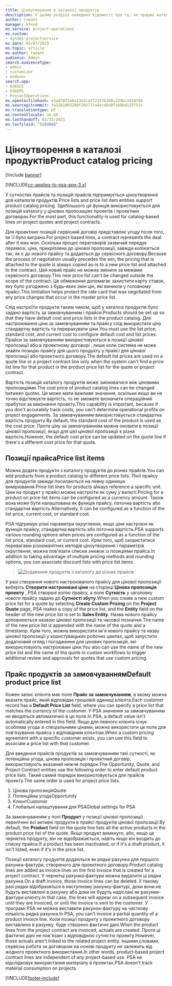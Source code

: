 ```yaml
---
title: Ціноутворення в каталозі продуктів
description: У цьому розділі наведено відомості про те, як працює каталог продуктів у Dynamics 365 Project Service Automation (PSA).
author: rumant
manager: kfend
ms.service: project-operations
ms.custom:
- dyn365-projectservice
ms.date: 03/07/2019
ms.topic: article
ms.author: rumant
audience: Admin
search.audienceType:
- admin
- customizer
- enduser
search.app:
- D365CE
- D365PS
- ProjectOperations
ms.openlocfilehash: e3a070f2e0a13e2caff2157b200c334bc4418f0b
ms.sourcegitcommit: fa32b1893286f20271fa4ec4be8fc68bd135f53c
ms.translationtype: HT
ms.contentlocale: uk-UA
ms.lasthandoff: 02/15/2021
ms.locfileid: "5284068"
---
```

# <a name="product-catalog-pricing"></a><span data-ttu-id="09aeb-103">Ціноутворення в каталозі продуктів</span><span class="sxs-lookup"><span data-stu-id="09aeb-103">Product catalog pricing</span></span> 

[!include [banner](../includes/psa-now-project-operations.md)]

[!INCLUDE[cc-applies-to-psa-app-3.x](../includes/cc-applies-to-psa-app-3x.md)]


<span data-ttu-id="09aeb-104">У сутностях прайсів та позицій прайсів підтримується ціноутворення для каталогів продуктів.</span><span class="sxs-lookup"><span data-stu-id="09aeb-104">Price lists and price list item entities support product catalog pricing.</span></span> <span data-ttu-id="09aeb-105">Здебільшого ця функція використовується для позицій каталогу у цінових пропозиціях проектів і проектних договорах.</span><span class="sxs-lookup"><span data-stu-id="09aeb-105">For the most part, this functionality is used for catalog-based lines on project quotes and project contracts.</span></span>

<span data-ttu-id="09aeb-106">Для проектних позицій сервісний договір представляє угоду після того, як її було виграно.</span><span class="sxs-lookup"><span data-stu-id="09aeb-106">For project-based lines, a contract represents the deal after it was won.</span></span> <span data-ttu-id="09aeb-107">Оскільки процес переговорів зазвичай передує перемозі, ціна, прикріплена до цінової пропозиції, завжди копіюється так, як є до нового прайсу та додається до сервісного договору.</span><span class="sxs-lookup"><span data-stu-id="09aeb-107">Because the process of negotiation usually precedes the win, the pricing that is attached to the quote is always copied as-is to a new price list and attached to the contract.</span></span> <span data-ttu-id="09aeb-108">Цей новий прайс не можна змінити за межами сервісного договору.</span><span class="sxs-lookup"><span data-stu-id="09aeb-108">This new price list can't be changed outside the scope of the contract.</span></span> <span data-ttu-id="09aeb-109">Це обмеження допомагає захистити карту ставок, яку було узгоджено з будь-яких змін цін, які виникли у головному прайсі.</span><span class="sxs-lookup"><span data-stu-id="09aeb-109">This limitation helps protect the rate card that was negotiated from any price changes that occur in the master price list.</span></span>

<span data-ttu-id="09aeb-110">Слід настроїти продукти таким чином, щоб у каталозі продуктів було задано вартість за замовчуванням і прайси.</span><span class="sxs-lookup"><span data-stu-id="09aeb-110">Products should be set up so that they have default cost and price lists in the product catalog.</span></span> <span data-ttu-id="09aeb-111">Для настроювання ціни за замовчуванням та прайсу слід використати ціну стандартну вартість та перерахувати ціни.</span><span class="sxs-lookup"><span data-stu-id="09aeb-111">You must use the list price, standard cost, and current cost to configure default cost and list prices.</span></span> <span data-ttu-id="09aeb-112">Прайси за замовчуванням використовуються в позиції цінової пропозиції або в проектному договорі , лише коли система не може знайти позицію прайсу для цього продукту у прайсі для цінової пропозиції або проектного договору.</span><span class="sxs-lookup"><span data-stu-id="09aeb-112">The default list prices are used on a quote line or a project contract line only when the system can't find a price list line for that product in the product price list for the quote or project contract.</span></span>

<span data-ttu-id="09aeb-113">Вартість позицій каталогу продуктів може змінюватися між ціновими пропозиціями.</span><span class="sxs-lookup"><span data-stu-id="09aeb-113">The cost price of product catalog lines can be changed between quotes.</span></span> <span data-ttu-id="09aeb-114">Це може мати важливе значення, оскільки якщо ви не точно відстежуєте вартість, то не зможете визначити операційний прибуток за виконання проекту.</span><span class="sxs-lookup"><span data-stu-id="09aeb-114">This capability is important, because if you don't accurately track costs, you can't determine operational profits on project engagements.</span></span> <span data-ttu-id="09aeb-115">За замовчуванням використовується стандартна вартість продукту.</span><span class="sxs-lookup"><span data-stu-id="09aeb-115">By default, the standard cost of the product is used as the cost price.</span></span> <span data-ttu-id="09aeb-116">Проте ціну за замовчуванням можна оновити в позиції цінової пропозиції, якщо для цієї цінової пропозиції є різна вартість.</span><span class="sxs-lookup"><span data-stu-id="09aeb-116">However, the default cost price can be updated on the quote line if there's a different cost price for that quote.</span></span>

## <a name="price-list-items"></a><span data-ttu-id="09aeb-117">Позиції прайса</span><span class="sxs-lookup"><span data-stu-id="09aeb-117">Price list items</span></span>

<span data-ttu-id="09aeb-118">Можна додати продукти з каталогу продуктів до різних прайсів.</span><span class="sxs-lookup"><span data-stu-id="09aeb-118">You can add products from a product catalog to different price lists.</span></span> <span data-ttu-id="09aeb-119">Лінії прайсу для продуктів завжди посилаються на певну одиницю вимірювання.</span><span class="sxs-lookup"><span data-stu-id="09aeb-119">Price list lines for products always reference a specific unit.</span></span> <span data-ttu-id="09aeb-120">Ціни на продукт у прайсі можна настроїти як суму у валюті.</span><span class="sxs-lookup"><span data-stu-id="09aeb-120">Pricing for a product on price list items can be configured as a currency amount.</span></span> <span data-ttu-id="09aeb-121">Також вона може бути налаштована як функція прайсу, поточна вартість або стандартна вартість.</span><span class="sxs-lookup"><span data-stu-id="09aeb-121">Alternatively, it can be configured as a function of the list price, current cost, or standard cost.</span></span>

<span data-ttu-id="09aeb-122">PSA підтримує різні параметри округлення, якщо ціни настроєні як функція прайсу, стандартна вартість або поточна вартість.</span><span class="sxs-lookup"><span data-stu-id="09aeb-122">PSA supports various rounding options when prices are configured as a function of the list price, standard cost, or current cost.</span></span> <span data-ttu-id="09aeb-123">Крім того, щоб скористатися перевагами різноманітних методів ціноутворення і параметрів округлення, можна пов'язати списки знижок із позиціями прайса.</span><span class="sxs-lookup"><span data-stu-id="09aeb-123">In addition to taking advantage of multiple pricing methods and rounding options, you can associate discount lists with price list items.</span></span> 

> ![Додавання продуктів з каталогу до різних прайсів](media/basic-guide-16.png)

<span data-ttu-id="09aeb-125">У разі створення нового настроюваного прайсу для цінової пропозиції виберіть **Створити настроювані ціни** на сторінці **Цінова пропозиція проекту** , PSA створює копію прайсу, а поле **Сутність** у заголовку нового прайсу задано до **Сутності збуту**.</span><span class="sxs-lookup"><span data-stu-id="09aeb-125">When you create a new custom price list for a quote by selecting **Create Custom Pricing** on the **Project Quote** page, PSA makes a copy of the price list, and the **Entity** field on the header of the new price list is set to **Sales Entity**.</span></span> <span data-ttu-id="09aeb-126">Назва нового прайсу доповнюється назвою цінової пропозиції та часової позначки.</span><span class="sxs-lookup"><span data-stu-id="09aeb-126">The name of the new price list is appended with the name of the quote and a timestamp.</span></span> <span data-ttu-id="09aeb-127">Крім того, можна використати ім'я нового прайсу та назву цінової пропозиції у користувацьких робочих циклах, щоб запустити додатковий огляд і погодження для цінових пропозицій, які використовують настроювані ціни.</span><span class="sxs-lookup"><span data-stu-id="09aeb-127">You also can use the name of the new price list and the name of the quote in custom workflows to trigger additional review and approvals for quotes that use custom pricing.</span></span>

 
## <a name="default-product-price-list"></a><span data-ttu-id="09aeb-128">Прайс продуктів за замовчуванням</span><span class="sxs-lookup"><span data-stu-id="09aeb-128">Default product price list</span></span>
<span data-ttu-id="09aeb-129">Кожен запис клієнта має поле **Прайс за замовчуванням**, в якому можна вказати прайс, який відповідає грошовій одиниці клієнта.</span><span class="sxs-lookup"><span data-stu-id="09aeb-129">Each customer record has a **Default Price List** field, where you can specify a price list that matches the currency of the customer.</span></span> <span data-ttu-id="09aeb-130">У PSA значення за замовчуванням не вводяться автоматично в це поле.</span><span class="sxs-lookup"><span data-stu-id="09aeb-130">In PSA, a default value isn't automatically entered in this field.</span></span> <span data-ttu-id="09aeb-131">Якщо для певного клієнта існує особлива угода зі спеціальними цінами, можна використати це поле для пов'язування прайса з відповідним клієнтом.</span><span class="sxs-lookup"><span data-stu-id="09aeb-131">When a custom pricing agreement with a specific customer exists, you can use this field to associate a price list with that customer.</span></span>

<span data-ttu-id="09aeb-132">Для введення прайсів продуктів за замовчуванням такі сутності, як потенційна угода, цінова пропозиція і проектний договір, використовують вказаний нижче порядок.</span><span class="sxs-lookup"><span data-stu-id="09aeb-132">The Opportunity, Quote, and Project Contract entities use the following order to enter default product price lists.</span></span> <span data-ttu-id="09aeb-133">Такий самий порядок використовується для прайсів проекту.</span><span class="sxs-lookup"><span data-stu-id="09aeb-133">The same order is used for project price lists.</span></span>

1.  <span data-ttu-id="09aeb-134">Цінова пропозиція</span><span class="sxs-lookup"><span data-stu-id="09aeb-134">Quote</span></span>
2.  <span data-ttu-id="09aeb-135">Потенційна угода</span><span class="sxs-lookup"><span data-stu-id="09aeb-135">Opportunity</span></span>
3.  <span data-ttu-id="09aeb-136">Клієнт</span><span class="sxs-lookup"><span data-stu-id="09aeb-136">Customer</span></span>
4.  <span data-ttu-id="09aeb-137">Глобальні налаштування для PSA</span><span class="sxs-lookup"><span data-stu-id="09aeb-137">Global settings for PSA</span></span>

<span data-ttu-id="09aeb-138">За замовчуванням у полі **Продукт** у позиції цінової пропозиції перелічені всі активні продукти в прайсі продуктів цінової пропозиції.</span><span class="sxs-lookup"><span data-stu-id="09aeb-138">By default, the **Product** field on the quote line lists all the active products in the product price list of the quote.</span></span> <span data-ttu-id="09aeb-139">Якщо продукт вимкнуто, або, якщо це чернетка продукту, він не відображається, навіть якщо він входить до списку прайса.</span><span class="sxs-lookup"><span data-stu-id="09aeb-139">If a product has been inactivated, or if it's a draft product, it isn't listed, even if it's in the price list.</span></span> 

<span data-ttu-id="09aeb-140">Позиції каталогу продуктів додаються як рядки рахунка для першого рахунка-фактури, створеного для проектного договору.</span><span class="sxs-lookup"><span data-stu-id="09aeb-140">Product catalog lines are added as invoice lines on the first invoice that is created for a project contract.</span></span> <span data-ttu-id="09aeb-141">У чернетці рахунка-фактури можна видалити ці рядки рахунка.</span><span class="sxs-lookup"><span data-stu-id="09aeb-141">On a draft invoice, those invoice lines can be deleted.</span></span> <span data-ttu-id="09aeb-142">У такому разі рядки відобразяться в наступному рахунку-фактурі, доки вони не будуть виставлені в рахунку або доки не будуть надіслані як рахунки-фактури клієнту.</span><span class="sxs-lookup"><span data-stu-id="09aeb-142">In that case, the lines will appear on a subsequent invoice until they are invoiced, or until the invoice is sent to the customer.</span></span> <span data-ttu-id="09aeb-143">У програмі PSA не можна виставити рахунок-фактуру на часткову кількість рядка рахунка.</span><span class="sxs-lookup"><span data-stu-id="09aeb-143">In PSA, you can't invoice a partial quantity of a product invoice line.</span></span> <span data-ttu-id="09aeb-144">Коли позиції продукту з проектного договору виставлено в рахунку, буде створено фактичні дані.</span><span class="sxs-lookup"><span data-stu-id="09aeb-144">When the product lines from the project contract are invoiced, actuals are created.</span></span> <span data-ttu-id="09aeb-145">Проте ці фактичні дані не пов'язані з відповідною сутністю проекту.</span><span class="sxs-lookup"><span data-stu-id="09aeb-145">However, those actuals aren't linked to the related project entity.</span></span> <span data-ttu-id="09aeb-146">Іншими словами, сервісна робота за договором на основі продукту не залежить від жодного проектного використання.</span><span class="sxs-lookup"><span data-stu-id="09aeb-146">In other words, product-based project contract lines are independent of any project-based use.</span></span> <span data-ttu-id="09aeb-147">PSA не відслідковує використання матеріалу в проектах.</span><span class="sxs-lookup"><span data-stu-id="09aeb-147">PSA doesn't track material consumption on projects.</span></span>


[!INCLUDE[footer-include](../includes/footer-banner.md)]